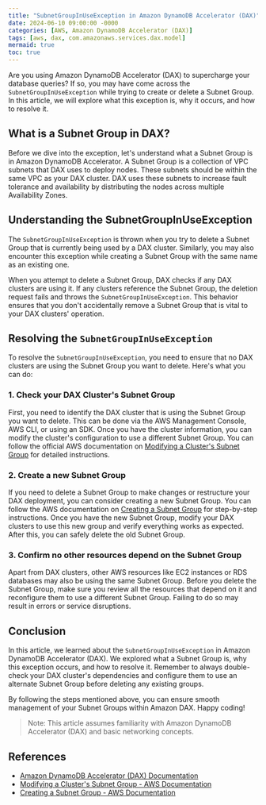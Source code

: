 ```yaml
---
title: "SubnetGroupInUseException in Amazon DynamoDB Accelerator (DAX)"
date: 2024-06-10 09:00:00 -0000
categories: [AWS, Amazon DynamoDB Accelerator (DAX)]
tags: [aws, dax, com.amazonaws.services.dax.model]
mermaid: true
toc: true
---
```



Are you using Amazon DynamoDB Accelerator (DAX) to supercharge your database queries? If so, you may have come across the `SubnetGroupInUseException` while trying to create or delete a Subnet Group. In this article, we will explore what this exception is, why it occurs, and how to resolve it.

## What is a Subnet Group in DAX?

Before we dive into the exception, let's understand what a Subnet Group is in Amazon DynamoDB Accelerator. A Subnet Group is a collection of VPC subnets that DAX uses to deploy nodes. These subnets should be within the same VPC as your DAX cluster. DAX uses these subnets to increase fault tolerance and availability by distributing the nodes across multiple Availability Zones.

## Understanding the SubnetGroupInUseException

The `SubnetGroupInUseException` is thrown when you try to delete a Subnet Group that is currently being used by a DAX cluster. Similarly, you may also encounter this exception while creating a Subnet Group with the same name as an existing one.

When you attempt to delete a Subnet Group, DAX checks if any DAX clusters are using it. If any clusters reference the Subnet Group, the deletion request fails and throws the `SubnetGroupInUseException`. This behavior ensures that you don't accidentally remove a Subnet Group that is vital to your DAX clusters' operation.

## Resolving the `SubnetGroupInUseException`

To resolve the `SubnetGroupInUseException`, you need to ensure that no DAX clusters are using the Subnet Group you want to delete. Here's what you can do:

### 1. Check your DAX Cluster's Subnet Group

First, you need to identify the DAX cluster that is using the Subnet Group you want to delete. This can be done via the AWS Management Console, AWS CLI, or using an SDK. Once you have the cluster information, you can modify the cluster's configuration to use a different Subnet Group. You can follow the official AWS documentation on [Modifying a Cluster's Subnet Group](https://docs.aws.amazon.com/amazondynamodb/latest/developerguide/DAX.cluster.modify.html) for detailed instructions.

### 2. Create a new Subnet Group

If you need to delete a Subnet Group to make changes or restructure your DAX deployment, you can consider creating a new Subnet Group. You can follow the AWS documentation on [Creating a Subnet Group](https://docs.aws.amazon.com/amazondynamodb/latest/developerguide/DAX.subnet.create.html) for step-by-step instructions. Once you have the new Subnet Group, modify your DAX clusters to use this new group and verify everything works as expected. After this, you can safely delete the old Subnet Group.

### 3. Confirm no other resources depend on the Subnet Group

Apart from DAX clusters, other AWS resources like EC2 instances or RDS databases may also be using the same Subnet Group. Before you delete the Subnet Group, make sure you review all the resources that depend on it and reconfigure them to use a different Subnet Group. Failing to do so may result in errors or service disruptions.

## Conclusion

In this article, we learned about the `SubnetGroupInUseException` in Amazon DynamoDB Accelerator (DAX). We explored what a Subnet Group is, why this exception occurs, and how to resolve it. Remember to always double-check your DAX cluster's dependencies and configure them to use an alternate Subnet Group before deleting any existing groups.

By following the steps mentioned above, you can ensure smooth management of your Subnet Groups within Amazon DAX. Happy coding!

> Note: This article assumes familiarity with Amazon DynamoDB Accelerator (DAX) and basic networking concepts.

## References
- [Amazon DynamoDB Accelerator (DAX) Documentation](https://docs.aws.amazon.com/amazondynamodb/latest/developerguide/DAX.html)
- [Modifying a Cluster's Subnet Group - AWS Documentation](https://docs.aws.amazon.com/amazondynamodb/latest/developerguide/DAX.cluster.modify.html)
- [Creating a Subnet Group - AWS Documentation](https://docs.aws.amazon.com/amazondynamodb/latest/developerguide/DAX.subnet.create.html)